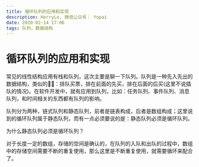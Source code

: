 ```yaml
---
title: 循环队列的应用和实现
description: HerryLo, 微信公众号： Yopai
date: 2020-02-14 17:06
tags: 队列，数据结构
---
```


# 循环队列的应用和实现

常见的线性结构应用有栈和队列，这次主要是聊一下队列。队列是一种先入先出的数据结构，类似的🌰🌰：排队买票，排在前面的先买，排在后面的后买(这里不说插队的情况)。在软件开发中，就有应用到队列，比如：任务队列、事件队列、消息队列，和时间相关的东西都有队列的影响。

队列分为两种，链式队列和静态队列，前者是链表构成，后者是数组构成；这里说到的循环队列属于静态队列，而有一点必须要说的是：静态队列必须是循环队列。

为什么静态队列必须是循环队列？

对于长度一定的数组，存储的空间是确认的，在队列的入队和出队的过程中，数组中的存储空间需要不断的重复使用，那么这里是不断重复使用，就需要循环来配合了。